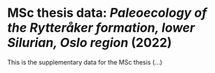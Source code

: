 # MSc thesis data: _Paleoecology of the Rytteråker formation, lower Silurian, Oslo region_ (2022)
This is the supplementary data for the MSc thesis (...)
